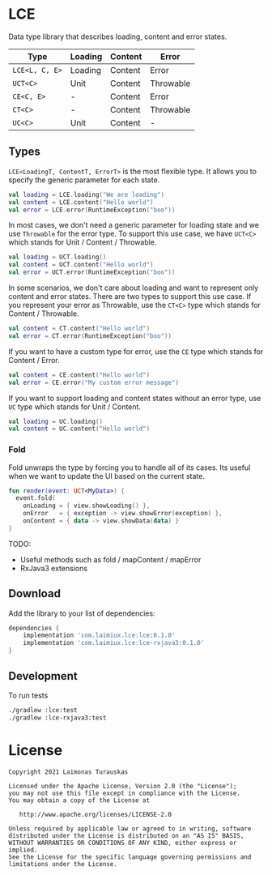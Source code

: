 # LCE
Data type library that describes loading, content and error states.

| Type      | Loading | Content | Error |
| ------------ | -------- | ------- | --------- |
| `LCE<L, C, E>` | Loading  | Content | Error     |
| `UCT<C>`       | Unit     | Content | Throwable |
| `CE<C, E>`     | -        | Content | Error     |
| `CT<C>`        | -        | Content | Throwable |
| `UC<C>`        | Unit     | Content | -         |


## Types
`LCE<LoadingT, ContentT, ErrorT>` is the most flexible type. It allows you to
specify the generic parameter for each state.
```kotlin
val loading = LCE.loading("We are loading")
val content = LCE.content("Hello world")
val error = LCE.error(RuntimeException("boo"))
```

In most cases, we don't need a generic parameter for loading state and we use `Throwable` for
the error type. To support this use case, we have `UCT<C>` which stands for Unit / Content / Throwable.
```kotlin
val loading = UCT.loading()
val content = UCT.content("Hello world")
val error = UCT.error(RuntimeException("boo"))
```

In some scenarios, we don't care about loading and want to represent only content and error states.
There are two types to support this use case. If you represent your error as Throwable, use
the `CT<C>` type which stands for Content / Throwable.
```kotlin
val content = CT.content("Hello world")
val error = CT.error(RuntimeException("boo"))
```

If you want to have a custom type for error, use the `CE` type which stands for Content / Error.
```kotlin
val content = CE.content("Hello world")
val error = CE.error("My custom error message")
```

If you want to support loading and content states without an error type, use `UC` type which
stands for Unit / Content.
```kotlin
val loading = UC.loading()
val content = UC.content("Hello world")
```

### Fold
Fold unwraps the type by forcing you to handle all of its cases. Its useful when we want to update
the UI based on the current state.
```kotlin
fun render(event: UCT<MyData>) {
  event.fold(
    onLoading = { view.showLoading() },
    onError   = { exception -> view.showError(exception) },
    onContent = { data -> view.showData(data) }
}
```

TODO:
- Useful methods such as fold / mapContent / mapError
- RxJava3 extensions

## Download
Add the library to your list of dependencies:

```groovy
dependencies {
    implementation 'com.laimiux.lce:lce:0.1.0'
    implementation 'com.laimiux.lce:lce-rxjava3:0.1.0'
}
```

## Development
To run tests
```sh
./gradlew :lce:test
./gradlew :lce-rxjava3:test
```


# License

```
Copyright 2021 Laimonas Turauskas

Licensed under the Apache License, Version 2.0 (the "License");
you may not use this file except in compliance with the License.
You may obtain a copy of the License at

   http://www.apache.org/licenses/LICENSE-2.0

Unless required by applicable law or agreed to in writing, software
distributed under the License is distributed on an "AS IS" BASIS,
WITHOUT WARRANTIES OR CONDITIONS OF ANY KIND, either express or implied.
See the License for the specific language governing permissions and
limitations under the License.
```
